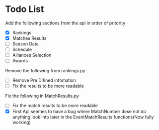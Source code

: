 # Todo List

Add the following sections from the api in order of pritority

- [x] Rankings
- [x] Matches Results
- [ ] Season Data
- [ ] Schedule
- [ ] Alliances Selection
- [ ] Awards

Remove the following from rankings.py

- [ ] Remove Pre Difined infomation
- [ ] Fix the results to be more readable

Fix the following in MatchResults.py

- [ ] Fix the match results to be more readable
- [x] First Api seemes to have a bug where MatchNumber dose not do anything look into later in the EventMatchResults functions(Now fully working)
